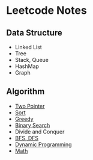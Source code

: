 # Leetcode Notes

## Data Structure

* Linked List
* Tree
* Stack, Queue
* HashMap
* Graph

## Algorithm

* [Two Pointer](https://github.com/shaojim12/Leetcode-notes/blob/master/Two%20Pointer.md)
* [Sort]()
* [Greedy]()
* [Binary Search]()
* Divide and Conquer
* [BFS, DFS]()
* [Dynamic Programming]()
* [Math]()
